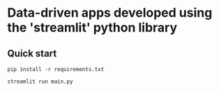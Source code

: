 # Data-driven apps developed using the 'streamlit' python library

## Quick start

`pip install -r requirements.txt`

`streamlit run main.py`
